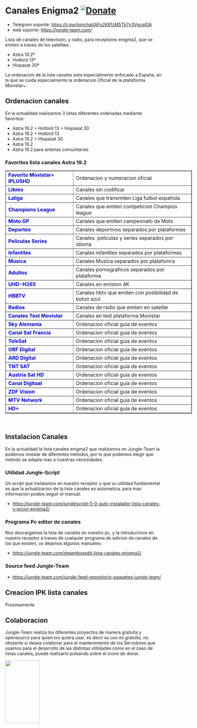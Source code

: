# Canales Enigma2 <a href="https://www.paypal.me/jungleteam" rel="nofollow"><img src="https://camo.githubusercontent.com/d5d24e33e2f4b6fe53987419a21b203c03789a8f/68747470733a2f2f696d672e736869656c64732e696f2f62616467652f446f6e6174652d50617950616c2d677265656e2e737667" alt="Donate" data-canonical-src="https://img.shields.io/badge/Donate-PayPal-green.svg" style="max-width:100%;"></a></h1>

* Telegram soporte: https://t.me/joinchat/AFo2KEfzM5Tk7y3VgcqIOA
* web soporte: https://jungle-team.com/

Lista de canales de televisión, y radio, para receptores enigma2, que se emiten a traves de los satelites:

* Astra 19.2º
* Hotbird 13º
* Hispasat 30ª

La ordenacion de la lista canales esta especialmente enfocado a España, en la que se cuida especialmente la ordenacion Oficial de la plataforma Movistar+.

## Ordenacion canales
En la actualidad realizamos 3 listas diferentes ordenadas mediante favoritos:
* Astra 19.2 + Hotbird 13 + Hispasat 30
* Astra 19.2 + Hotbird 13
* Astra 19.2 + Hispasat 30
* Astra 19.2
* Astra 19.2 para antenas comunitarias

### Favoritos lista canales Astra 19.2

<table align="center" border="1" cellpadding="1" cellspacing="1" style="width:600px;">
	<tbody>
		<tr>
			<td><span style="color:#0000CD;"><strong>Favorito Movistar+ IPLUSHD</strong></span></td>
			<td>Ordenacion y numeracion oficial</td>
		</tr>
		<tr>
			<td><span style="color:#0000CD;"><strong>Libres</strong></span></td>
			<td>Canales sin codificar</td>
		</tr>
		<tr>
			<td><span style="color:#0000CD;"><strong>Laliga</strong></span></td>
			<td>Canales que transmiten Liga futbol espa&ntilde;ola</td>
		</tr>
		<tr>
			<td><span style="color:#0000CD;"><strong>Champions League</strong></span></td>
			<td>Canales que emiten competicion Champios league</td>
		</tr>
		<tr>
			<td><span style="color:#0000CD;"><strong>Moto GP</strong></span></td>
			<td>Canales que emiten campeonato de Mots</td>
		</tr>
		<tr>
			<td><span style="color:#0000CD;"><strong>Deportes</strong></span></td>
			<td>Canales deportivos separados por plataformas</td>
		</tr>
		<tr>
			<td><span style="color:#0000CD;"><strong>Peliculas Series</strong></span></td>
			<td>Canales&nbsp; peliculas y series separados por idioma</td>
		</tr>
		<tr>
			<td><span style="color:#0000CD;"><strong>Infantiles</strong></span></td>
			<td>Canales infantiles separados por plataformas</td>
		</tr>
		<tr>
			<td><span style="color:#0000CD;"><strong>Musica</strong></span></td>
			<td>Canales Musica separados por platafomra</td>
		</tr>
		<tr>
			<td><span style="color:#0000CD;"><strong>Adultos</strong></span></td>
			<td>Canales pornograficos separados por plataforma</td>
		</tr>
		<tr>
			<td><span style="color:#0000CD;"><strong>UHD-H265</strong></span></td>
			<td>Canales en emision 4K</td>
		</tr>
		<tr>
			<td><span style="color:#0000CD;"><strong>HBBTV</strong></span></td>
			<td>Canales hbtv que emiten con posibilidad de boton azul</td>
		</tr>
		<tr>
			<td><span style="color:#0000CD;"><strong>Radios</strong></span></td>
			<td>Canales de radio que emiten en satelite</td>
		</tr>
		<tr>
			<td><span style="color:#0000CD;"><strong>Canales Test Movistar</strong></span></td>
			<td>Canales en test plataforma Movistar</td>
		</tr>
		<tr>
			<td><span style="color:#0000CD;"><strong>Sky Alemania</strong></span></td>
			<td>Ordenacion oficial guia de eventos</td>
		</tr>
		<tr>
			<td><span style="color:#0000CD;"><strong>Canal Sat Francia</strong></span></td>
			<td>Ordenacion oficial guia de eventos</td>
		</tr>
		<tr>
			<td><span style="color:#0000CD;"><strong>TeleSat</strong></span></td>
			<td>Ordenacion oficial guia de eventos</td>
		</tr>
		<tr>
			<td><span style="color:#0000CD;"><strong>ORF Digital</strong></span></td>
			<td>Ordenacion oficial guia de eventos</td>
		</tr>
		<tr>
			<td><span style="color:#0000CD;"><strong>ARD Digital</strong></span></td>
			<td>Ordenacion oficial guia de eventos</td>
		</tr>
		<tr>
			<td><span style="color:#0000CD;"><strong>TNT SAT</strong></span></td>
			<td>Ordenacion oficial guia de eventos</td>
		</tr>
		<tr>
			<td><span style="color:#0000CD;"><strong>Austria Sat HD</strong></span></td>
			<td>Ordenacion oficial guia de eventos</td>
		</tr>
		<tr>
			<td><span style="color:#0000CD;"><strong>Canal Digitaal</strong></span></td>
			<td>Ordenacion oficial guia de eventos</td>
		</tr>
		<tr>
			<td><span style="color:#0000CD;"><strong>ZDF Vision</strong></span></td>
			<td>Ordenacion oficial guia de eventos</td>
		</tr>
		<tr>
			<td><span style="color:#0000CD;"><strong>MTV Network</strong></span></td>
			<td>Ordenacion oficial guia de eventos</td>
		</tr>
		<tr>
			<td><span style="color:#0000CD;"><strong>HD+</strong></span></td>
			<td>Ordenacion oficial guia de eventos</td>
		</tr>
	</tbody>
</table>

&nbsp;
&nbsp;
&nbsp;

## Instalacion Canales

En la actualidad la lista canales enigma2 que realizamos en Jungle-Team la podemos instalar de diferentes metodos, por lo que podemos elegir que metodo se adapta mas a nuestras necesidades.

### Utilidad Jungle-Script

Un script que instalamos en nuestro receptor y que su utilidad fundamental es que la actualizacion de la lista canales es automatica, para mas informacion podeis seguir el manual:

* https://jungle-team.com/junglescript-5-0-auto-instalador-lista-canales-y-picon-enigma2/

### Programa Pc editor de canales

Nos descargamos la lista de canales en nuestro pc, y la introducimos en nuestro receptor a traves de cualquier programa de edicion de canales de los que existen, os dejamos algunos manuales:

* https://jungle-team.com/dreamboxedit-lista-canales-enigma2/

### Source feed Jungle-Team

* https://jungle-team.com/jungle-feed-repositorio-paquetes-jungle-team/

## Creacion IPK lista canales

Proximamente

## Colaboracion

Jungle-Team realiza los diferentes proyectos de manera gratuita y opensource para quien los quiera usar, es decir su uso es gratuito, no obstante si desea colaborar para el mantenimiento de los Servidores que usamos para el desarrollo de las distintas utilidades como en el caso de listas canales, puede realizarlo pulsando sobre el icono de donar.

<p><a href="https://www.paypal.me/jungleteam" target="_blank"><img alt="" src="https://i.ibb.co/tJw3h8L/donar.png" style="width: 111px; height: 200px;" /></a></p>

